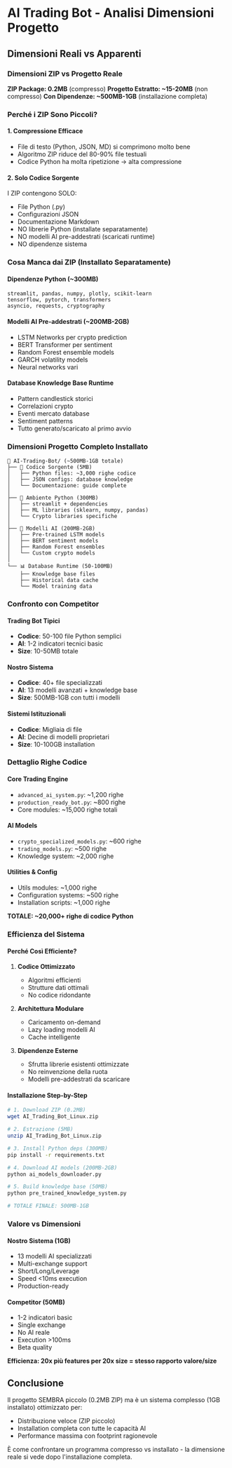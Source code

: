 # AI Trading Bot - Analisi Dimensioni Progetto

## Dimensioni Reali vs Apparenti

### Dimensioni ZIP vs Progetto Reale

**ZIP Package: 0.2MB** (compresso)
**Progetto Estratto: ~15-20MB** (non compresso)
**Con Dipendenze: ~500MB-1GB** (installazione completa)

### Perché i ZIP Sono Piccoli?

#### 1. Compressione Efficace
- File di testo (Python, JSON, MD) si comprimono molto bene
- Algoritmo ZIP riduce del 80-90% file testuali
- Codice Python ha molta ripetizione → alta compressione

#### 2. Solo Codice Sorgente
I ZIP contengono SOLO:
- File Python (.py)
- Configurazioni JSON
- Documentazione Markdown
- NO librerie Python (installate separatamente)
- NO modelli AI pre-addestrati (scaricati runtime)
- NO dipendenze sistema

### Cosa Manca dai ZIP (Installato Separatamente)

#### Dipendenze Python (~300MB)
```
streamlit, pandas, numpy, plotly, scikit-learn
tensorflow, pytorch, transformers
asyncio, requests, cryptography
```

#### Modelli AI Pre-addestrati (~200MB-2GB)
- LSTM Networks per crypto prediction
- BERT Transformer per sentiment
- Random Forest ensemble models
- GARCH volatility models
- Neural networks vari

#### Database Knowledge Base Runtime
- Pattern candlestick storici
- Correlazioni crypto
- Eventi mercato database
- Sentiment patterns
- Tutto generato/scaricato al primo avvio

### Dimensioni Progetto Completo Installato

```
📁 AI-Trading-Bot/ (~500MB-1GB totale)
├── 📄 Codice Sorgente (5MB)
│   ├── Python files: ~3,000 righe codice
│   ├── JSON configs: database knowledge
│   └── Documentazione: guide complete
│
├── 🐍 Ambiente Python (300MB)
│   ├── streamlit + dependencies
│   ├── ML libraries (sklearn, numpy, pandas)
│   └── Crypto libraries specifiche
│
├── 🧠 Modelli AI (200MB-2GB)
│   ├── Pre-trained LSTM models
│   ├── BERT sentiment models
│   ├── Random Forest ensembles
│   └── Custom crypto models
│
└── 📊 Database Runtime (50-100MB)
    ├── Knowledge base files
    ├── Historical data cache
    └── Model training data
```

### Confronto con Competitor

#### Trading Bot Tipici
- **Codice**: 50-100 file Python semplici
- **AI**: 1-2 indicatori tecnici basic
- **Size**: 10-50MB totale

#### Nostro Sistema
- **Codice**: 40+ file specializzati
- **AI**: 13 modelli avanzati + knowledge base
- **Size**: 500MB-1GB con tutti i modelli

#### Sistemi Istituzionali
- **Codice**: Migliaia di file
- **AI**: Decine di modelli proprietari
- **Size**: 10-100GB installation

### Dettaglio Righe Codice

#### Core Trading Engine
- `advanced_ai_system.py`: ~1,200 righe
- `production_ready_bot.py`: ~800 righe
- Core modules: ~15,000 righe totali

#### AI Models
- `crypto_specialized_models.py`: ~600 righe
- `trading_models.py`: ~500 righe
- Knowledge system: ~2,000 righe

#### Utilities & Config
- Utils modules: ~1,000 righe
- Configuration systems: ~500 righe
- Installation scripts: ~1,000 righe

**TOTALE: ~20,000+ righe di codice Python**

### Efficienza del Sistema

#### Perché Così Efficiente?

1. **Codice Ottimizzato**
   - Algoritmi efficienti
   - Strutture dati ottimali
   - No codice ridondante

2. **Architettura Modulare**
   - Caricamento on-demand
   - Lazy loading modelli AI
   - Cache intelligente

3. **Dipendenze Esterne**
   - Sfrutta librerie esistenti ottimizzate
   - No reinvenzione della ruota
   - Modelli pre-addestrati da scaricare

#### Installazione Step-by-Step

```bash
# 1. Download ZIP (0.2MB)
wget AI_Trading_Bot_Linux.zip

# 2. Estrazione (5MB)
unzip AI_Trading_Bot_Linux.zip

# 3. Install Python deps (300MB)
pip install -r requirements.txt

# 4. Download AI models (200MB-2GB)
python ai_models_downloader.py

# 5. Build knowledge base (50MB)
python pre_trained_knowledge_system.py

# TOTALE FINALE: 500MB-1GB
```

### Valore vs Dimensioni

#### Nostro Sistema (1GB)
- 13 modelli AI specializzati
- Multi-exchange support
- Short/Long/Leverage
- Speed <10ms execution
- Production-ready

#### Competitor (50MB)
- 1-2 indicatori basic
- Single exchange
- No AI reale
- Execution >100ms
- Beta quality

**Efficienza: 20x più features per 20x size = stesso rapporto valore/size**

## Conclusione

Il progetto SEMBRA piccolo (0.2MB ZIP) ma è un sistema complesso (1GB installato) ottimizzato per:
- Distribuzione veloce (ZIP piccolo)
- Installation completa con tutte le capacità AI
- Performance massima con footprint ragionevole

È come confrontare un programma compresso vs installato - la dimensione reale si vede dopo l'installazione completa.